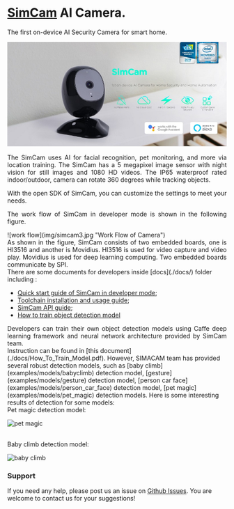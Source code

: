 # [SimCam](https://simcam.ai/) AI Camera.

The first on-device AI Security Camera for smart home.

![camera pic](img/simcam.jpg "SimCam AI Camera")

<div style="text-align: justify">
The SimCam uses AI for facial recognition, pet monitoring, and more via location training. The SimCam has a 5 megapixel image sensor with night vision for still images and 1080 HD videos. The IP65 waterproof rated indoor/outdoor, camera can rotate 360 degrees while tracking objects.

With the open SDK of SimCam, you can customize the settings to meet your needs.

The work flow of SimCam in developer mode is shown in the following figure.
</div>
![work flow](img/simcam3.jpg "Work Flow of Camera")

<div style="text-align: justify">
As shown in the figure, SimCam consists of two embedded boards, one is HI3516
and another is Movidius. HI3516 is used for video capture and video play. Movidius is
used for deep learning computing. Two embedded boards communicate by SPI.
</div>
There are some documents for developers inside [docs](./docs/) folder including :

   * [Quick start guide of SimCam in developer mode](docs/Quick_Start_Guide.pdf);
   * [Toolchain installation and usage guide](docs/Guide_of_Tool_Chain_Installation_and_usage.pdf);
   * [SimCam API guide](docs/Guide_of_SimCam_SDK_APIs.pdf);
   * [How to train object detection model](docs/How_To_Train_Model.pdf)

<div style="text-align: justify">
Developers can train their own object detection models using Caffe deep learning framework and  neural network architecture provided by SimCam team.
</div>
Instruction can be found in [this document](./docs/How_To_Train_Model.pdf).
However, SIMACAM team has provided several robust detection models, such as [baby climb](examples/models/babyclimb) detection model, [gesture](examples/models/gesture) detection model, [person car face](examples/models/person_car_face) detection model, [pet magic](examples/models/pet_magic) detection models.  Here is some interesting results of detection for some models:
<br>
Pet magic detection model:

![pet magic](https://github.com/RamatovInomjon/mygifs/blob/master/petmagicgif.gif "Pet magic test")

<br>
Baby climb detection model:

![baby climb](https://github.com/RamatovInomjon/mygifs/blob/master/babyclimb.gif "baby climb test")

### Support
If you need any help, please post us an issue on [Github Issues](https://github.com/simshineaicamera/SIMCAM_SDK/issues).  You are welcome to contact us for your suggestions!
